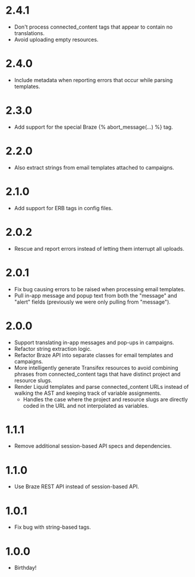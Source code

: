 # 2.4.1
* Don't process connected_content tags that appear to contain no translations.
* Avoid uploading empty resources.

# 2.4.0
* Include metadata when reporting errors that occur while parsing templates.

# 2.3.0
* Add support for the special Braze {% abort_message(...) %} tag.

# 2.2.0
* Also extract strings from email templates attached to campaigns.

# 2.1.0
* Add support for ERB tags in config files.

# 2.0.2
* Rescue and report errors instead of letting them interrupt all uploads.

# 2.0.1
* Fix bug causing errors to be raised when processing email templates.
* Pull in-app message and popup text from both the "message" and "alert" fields (previously we were only pulling from "message").

# 2.0.0
* Support translating in-app messages and pop-ups in campaigns.
* Refactor string extraction logic.
* Refactor Braze API into separate classes for email templates and campaigns.
* More intelligently generate Transifex resources to avoid combining phrases from connected_content tags that have distinct project and resource slugs.
* Render Liquid templates and parse connected_content URLs instead of walking the AST and keeping track of variable assignments.
  - Handles the case where the project and resource slugs are directly coded in the URL and not interpolated as variables.

# 1.1.1
* Remove additional session-based API specs and dependencies.

# 1.1.0
* Use Braze REST API instead of session-based API.

# 1.0.1
* Fix bug with string-based tags.

# 1.0.0
* Birthday!
